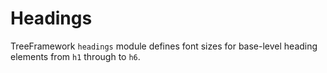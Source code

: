 # Headings

TreeFramework `headings` module defines font sizes for base-level heading elements from `h1` through to `h6`.
